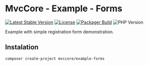 # MvcCore - Example - Forms

[![Latest Stable Version](https://img.shields.io/badge/Stable-v5.0.0-brightgreen.svg?style=plastic)](https://github.com/mvccore/example-forms/releases)
[![License](https://img.shields.io/badge/License-BSD%203-brightgreen.svg?style=plastic)](https://mvccore.github.io/docs/mvccore/5.0.0/LICENSE.md)
[![Packager Build](https://img.shields.io/badge/Packager%20Build-passing-brightgreen.svg?style=plastic)](https://github.com/mvccore/packager)
![PHP Version](https://img.shields.io/badge/PHP->=5.4-brightgreen.svg?style=plastic)

Example with simple registration form demonstration.

## Instalation
```shell
composer create-project mvccore/example-forms
```
